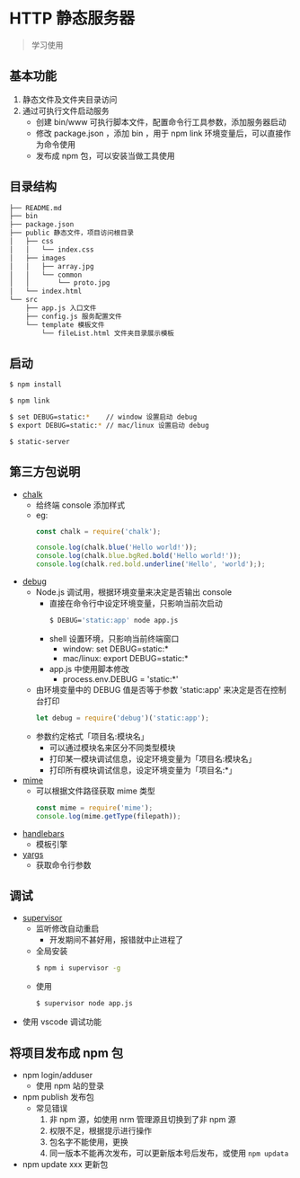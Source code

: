 # HTTP 静态服务器

> 学习使用

## 基本功能

1. 静态文件及文件夹目录访问
2. 通过可执行文件启动服务
    - 创建 bin/www 可执行脚本文件，配置命令行工具参数，添加服务器启动
    - 修改 package.json ，添加 bin ，用于 npm link 环境变量后，可以直接作为命令使用
    - 发布成 npm 包，可以安装当做工具使用

## 目录结构

```bash
├── README.md
├── bin
├── package.json
├── public 静态文件，项目访问根目录
│   ├── css
│   │   └── index.css
│   ├── images
│   │   ├── array.jpg
│   │   └── common
│   │       └── proto.jpg
│   └── index.html
└── src
    ├── app.js 入口文件
    ├── config.js 服务配置文件
    └── template 模板文件
        └── fileList.html 文件夹目录展示模板
```

## 启动

```bash
$ npm install

$ npm link

$ set DEBUG=static:*    // window 设置启动 debug
$ export DEBUG=static:* // mac/linux 设置启动 debug

$ static-server
```

## 第三方包说明

- [chalk](https://github.com/chalk/chalk) 
    - 给终端 console 添加样式
    - eg:
        ```javascript
        const chalk = require('chalk');

        console.log(chalk.blue('Hello world!'));
        console.log(chalk.blue.bgRed.bold('Hello world!'));
        console.log(chalk.red.bold.underline('Hello', 'world'););
        ```
- [debug](https://github.com/visionmedia/debug)
    - Node.js 调试用，根据环境变量来决定是否输出 console
        - 直接在命令行中设定环境变量，只影响当前次启动
            ```bash
            $ DEBUG='static:app' node app.js
            ```
        - shell 设置环境，只影响当前终端窗口
            - window: set DEBUG=static:*
            - mac/linux: export DEBUG=static:* 
        - app.js 中使用脚本修改
            - process.env.DEBUG = 'static:*'
    - 由环境变量中的 DEBUG 值是否等于参数 'static:app' 来决定是否在控制台打印
        ```javascript
        let debug = require('debug')('static:app');
        ```
    - 参数约定格式「项目名:模块名」
        - 可以通过模块名来区分不同类型模块
        - 打印某一模块调试信息，设定环境变量为「项目名:模块名」
        - 打印所有模块调试信息，设定环境变量为「项目名:*」
- [mime](https://github.com/broofa/node-mime)
    - 可以根据文件路径获取 mime 类型
        ```javascript
        const mime = require('mime');
        console.log(mime.getType(filepath));
        ```
- [handlebars](http://handlebarsjs.com/)
    - 模板引擎
- [yargs](https://github.com/yargs/yargs)
    - 获取命令行参数

## 调试

- [supervisor](https://github.com/petruisfan/node-supervisor)
    - 监听修改自动重启
        - 开发期间不甚好用，报错就中止进程了
    - 全局安装
        ```bash
        $ npm i supervisor -g
        ```
    - 使用
        ```bash
        $ supervisor node app.js
        ```
- 使用 vscode 调试功能

## 将项目发布成 npm 包

- npm login/adduser
    - 使用 npm 站的登录
- npm publish 发布包
    - 常见错误
        1. 非 npm 源，如使用 nrm 管理源且切换到了非 npm 源
        2. 权限不足，根据提示进行操作
        3. 包名字不能使用，更换
        4. 同一版本不能再次发布，可以更新版本号后发布，或使用 `npm updata`
- npm update xxx 更新包
